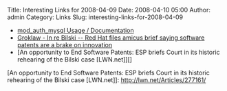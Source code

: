 Title: Interesting Links for 2008-04-09
Date: 2008-04-10 05:00
Author: admin
Category: Links
Slug: interesting-links-for-2008-04-09

-   [mod\_auth\_mysql Usage / Documentation][]
-   [Groklaw - In re Bilski -- Red Hat files amicus brief saying
    software patents are a brake on innovation][]
-   [An opportunity to End Software Patents: ESP briefs Court in its
    historic rehearing of the Bilski case [LWN.net]][]

  [mod\_auth\_mysql Usage / Documentation]: http://www.cgi101.com/class/password/mod_auth_mysql.html
  [Groklaw - In re Bilski -- Red Hat files amicus brief saying software
  patents are a brake on innovation]: http://www.groklaw.net/article.php?story=20080409033837121
  [An opportunity to End Software Patents: ESP briefs Court in its
  historic rehearing of the Bilski case [LWN.net]]: http://lwn.net/Articles/277161/
